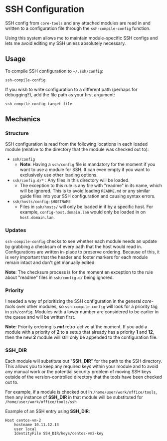 
# SSH Configuration

SSH config from `core-tools` and any attached modules are read in and written to a configuration file through the `ssh-compile-config` function.

Using this system allows me to maintain module-specific SSH configs and lets me avoid editing my SSH unless absolutely necessary.

## Usage

To compile SSH configuration to `~/.ssh/config`:

    ssh-compile-config

If you wish to write configuration to a different path (perhaps for debugging?), add the file path as your first argument:

    ssh-compile-config target-file

## Mechanics

### Structure

SSH configuration is read from the following locations in each loaded module (relative to the directory that the module was checked out to):

* `ssh/config`
  * **Note**: Having a `ssh/config` file is mandatory for the moment if you want to use a module for SSH. It can even empty if you want to exclusively use other loading options.
* `ssh/config.d/*` : Any files in this directory will be loaded.
  * The exception to this rule is any file with "readme" in its name, which will be ignored. This is to avoid loading `README.md` or any similar guide files into your SSH configuration and causing syntax errors.
* `ssh/hosts/config-$HOSTNAME`
  * Files in `ssh/hosts/` will only be loaded in if by a specific host. For example, `config-host.domain.lan` would only be loaded in on `host.domain.lan`.

### Updates

`ssh-compile-config` checks to see whether each module needs an update by grabbing a checksum of every path that the host would read in. Configurations are written in-place to preserve ordering. Because of this, it is very important that the header and footer markers for each module remain intact and don't get manually edited.

**Note**: The checksum process is for the moment an exception to the rule about "readme" files in `ssh/config.d/` being ignored.

### Priority

I needed a way of prioritizing the SSH configuration in the general *core-tools* over other modules, so `ssh-compile-config` will look for a priority tag in `ssh/config`. Modules with a lower number are considered to be earlier in the queue and will be written first.

**Note**: Priority ordering is ***not*** retro-active at the moment. If you add a module with a priority of **2** to a setup that already has a priority **1** and **12**, then the new **2** module will still only be appended to the configuration file. 

### SSH_DIR

Each module will substitute out "**SSH_DIR**" for the path to the SSH directory. This allows you to keep any required keys within your module and to avoid any manual work or the potential security problem of moving SSH keys outside of the version-controlled directory that the tools have been checked out to.

For example, if a module is checked out in `/home/user/work/office/tools`, then any instance of **SSH_DIR** in that module will be substituted for `/home/user/work/office/tools/ssh`

Example of an SSH entry using **SSH_DIR**:

    Host centos-vm-2
        hostname 10.11.12.13
        user local
        IdentityFile SSH_DIR/keys/centos-vm2-key
